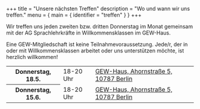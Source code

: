 +++
title = "Unsere nächsten Treffen"
description = "Wo und wann wir uns treffen."
menu = { main = { identifier = "treffen" } }
+++

Wir treffen uns jeden zweiten bzw. dritten Donnerstag im Monat gemeinsam mit der AG Sprachlehrkräfte in Willkommensklassen im GEW-Haus.

Eine GEW-Mitgliedschaft ist keine Teilnahmevoraussetzung. Jede/r, der in oder mit Willkommensklassen arbeitet oder uns unterstützen möchte, ist herzlich willkommen!

<table class="pure-table pure-table-horizontal meetings">
    <tbody>
        <tr>
            <th>Donnerstag, 18.5.</th>
            <td>18-20 Uhr</td>
            <td><a target="_blank" href="https://goo.gl/maps/XBMvqTAKASp">GEW-Haus, Ahornstraße 5, 10787 Berlin</a></td>
        </tr>
        <tr>
            <th>Donnerstag, 15.6.</th>
            <td>18-20 Uhr</td>
            <td><a target="_blank" href="https://goo.gl/maps/XBMvqTAKASp">GEW-Haus, Ahornstraße 5, 10787 Berlin</a></td>
        </tr>
    </tbody>
</table>
